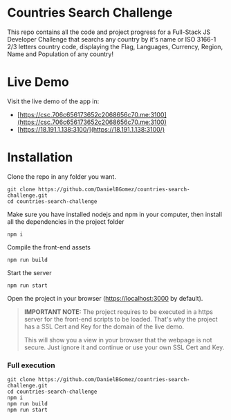 # Countries Search Challenge
This repo contains all the code and project progress for a Full-Stack JS Developer Challenge that searchs any country by it's name or ISO 3166-1 2/3 letters country code, displaying the Flag, Languages, Currency, Region, Name and Population of any country!

# Live Demo
Visit the live demo of the app in:
* [https://csc.706c656173652c2068656c70.me:3100](https://csc.706c656173652c2068656c70.me:3100)
* [https://18.191.1.138:3100/](https://18.191.1.138:3100/)

# Installation
Clone the repo in any folder you want.
```
git clone https://github.com/DanielBGomez/countries-search-challenge.git
cd countries-search-challenge
```

Make sure you have installed nodejs and npm in your computer, then install all the dependencies in the project folder
```
npm i
```

Compile the front-end assets
```
npm run build
```

Start the server
```
npm run start
```

Open the project in your browser ([https://localhost:3000](https://localhost:3000) by default).

> **IMPORTANT NOTE:** The project requires to be executed in a https server for the front-end scripts to be loaded. That's why the project has a SSL Cert and Key for the domain of the live demo.
>
> This will show you a view in your browser that the webpage is not secure. Just ignore it and continue or use your own SSL Cert and Key.

### Full execution
```
git clone https://github.com/DanielBGomez/countries-search-challenge.git
cd countries-search-challenge
npm i
npm run build
npm run start
```
